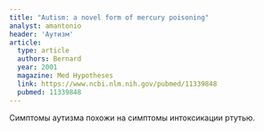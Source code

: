 ```yaml
---
title: "Autism: a novel form of mercury poisoning"
analyst: amantonio
header: 'Аутизм'
article:
  type: article
  authors: Bernard
  year: 2001
  magazine: Med Hypotheses
  link: https://www.ncbi.nlm.nih.gov/pubmed/11339848
  pubmed: 11339848
---
```


Симптомы аутизма похожи на симптомы интоксикации ртутью.
